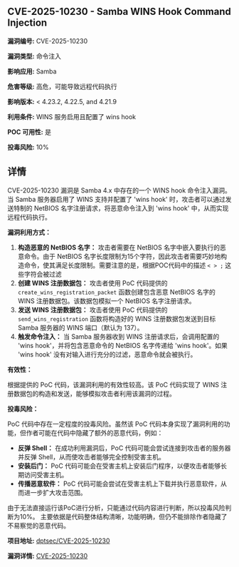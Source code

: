 ## CVE-2025-10230 - Samba WINS Hook Command Injection

**漏洞编号:** CVE-2025-10230

**漏洞类型:** 命令注入

**影响应用:** Samba

**危害等级:** 高危，可能导致远程代码执行

**影响版本:** < 4.23.2, 4.22.5, and 4.21.9

**利用条件:** WINS 服务启用且配置了 wins hook

**POC 可用性:** 是

**投毒风险:** 10%

## 详情

CVE-2025-10230 漏洞是 Samba 4.x 中存在的一个 WINS hook 命令注入漏洞。当 Samba 服务器启用了 WINS 支持并配置了 'wins hook' 时，攻击者可以通过发送特制的 NetBIOS 名字注册请求，将恶意命令注入到 'wins hook' 中，从而实现远程代码执行。

**漏洞利用方式：**

1.  **构造恶意的 NetBIOS 名字：** 攻击者需要在 NetBIOS 名字中嵌入要执行的恶意命令。由于 NetBIOS 名字长度限制为15个字符，因此攻击者需要巧妙地构造命令，使其满足长度限制。需要注意的是，根据POC代码中的描述 `< > ;` 这些字符会被过滤
2.  **创建 WINS 注册数据包：** 攻击者使用 PoC 代码提供的 `create_wins_registration_packet` 函数创建包含恶意 NetBIOS 名字的 WINS 注册数据包。该数据包模拟一个 NetBIOS 名字注册请求。
3.  **发送 WINS 注册数据包：** 攻击者使用 PoC 代码提供的 `send_wins_registration` 函数将构造好的 WINS 注册数据包发送到目标 Samba 服务器的 WINS 端口（默认为 137）。
4.  **触发命令注入：** 当 Samba 服务器收到 WINS 注册请求后，会调用配置的 'wins hook'，并将包含恶意命令的 NetBIOS 名字传递给 'wins hook'。如果 'wins hook' 没有对输入进行充分的过滤，恶意命令就会被执行。

**有效性：**

根据提供的 PoC 代码，该漏洞利用的有效性较高。该 PoC 代码实现了 WINS 注册数据包的构造和发送，能够模拟攻击者利用该漏洞的过程。

**投毒风险：**

PoC 代码中存在一定程度的投毒风险。虽然该 PoC 代码本身实现了漏洞利用的功能，但作者可能在代码中隐藏了额外的恶意代码，例如：

*   **反弹 Shell：** 在成功利用漏洞后，PoC 代码可能会尝试连接到攻击者的服务器并反弹 Shell，从而使攻击者能够完全控制受害主机。
*   **安装后门：** PoC 代码可能会在受害主机上安装后门程序，以便攻击者能够长期访问受害主机。
*   **传播恶意软件：** PoC 代码可能会尝试在受害主机上下载并执行恶意软件，从而进一步扩大攻击范围。

由于无法直接运行该PoC进行分析，只能通过代码内容进行判断，所以投毒风险判断为10%。 主要依据是代码整体结构清晰，功能明确，但仍不能排除作者隐藏了不易察觉的恶意代码。

**项目地址:** [dptsec/CVE-2025-10230](https://github.com/dptsec/CVE-2025-10230)

**漏洞详情:** [CVE-2025-10230](https://nvd.nist.gov/vuln/detail/CVE-2025-10230)